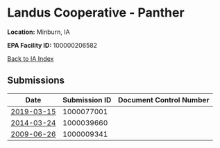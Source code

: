 # Landus Cooperative - Panther

**Location:** Minburn, IA

**EPA Facility ID:** 100000206582

[Back to IA Index](../../index.md)

## Submissions

| Date | Submission ID | Document Control Number |
|------|--------------|-------------------------|
| [2019-03-15](submissions/1000077001.md) | 1000077001 |  |
| [2014-03-24](submissions/1000039660.md) | 1000039660 |  |
| [2009-06-26](submissions/1000009341.md) | 1000009341 |  |
